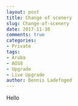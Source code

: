 ```yaml
---
layout: post
title: Change of scenery
slug: Change-of-scenery
date: 2017-11-30
comments: true
categories:
- Private
tags:
- Aruba
- AOS8
- Upgrade
- Live Upgrade
author: Dennis Ladefoged
---
```

Hello